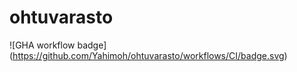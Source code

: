 # ohtuvarasto

![GHA workflow badge] (https://github.com/Yahimoh/ohtuvarasto/workflows/CI/badge.svg)
